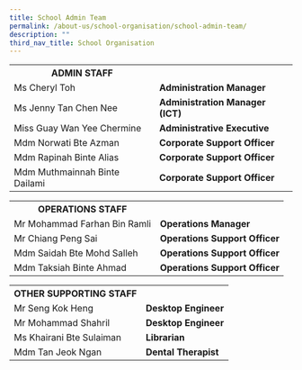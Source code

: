 ```yaml
---
title: School Admin Team
permalink: /about-us/school-organisation/school-admin-team/
description: ""
third_nav_title: School Organisation
---
```

<table>
<tbody>
<tr><th>ADMIN STAFF</th>

</tr><tr>
<td>Ms Cheryl Toh</td>
<td><strong>Administration Manager</strong></td>

</tr><tr>
<td>Ms Jenny Tan Chen Nee</td>
<td><strong>Administration Manager (ICT)</strong></td>
</tr>
<tr>
<td>Miss Guay Wan Yee Chermine</td>
<td><strong>Administrative Executive</strong></td>
</tr>
<tr>
<td>Mdm Norwati Bte Azman</td>
<td><strong>Corporate Support Officer</strong></td>
</tr>
<tr>
<td>Mdm Rapinah Binte Alias</td>
<td><strong>Corporate Support Officer</strong></td>
</tr>
	<tr><td>Mdm Muthmainnah Binte Dailami</td>
<td><strong>Corporate Support Officer</strong></td>

</tr></tbody>
</table>
<table>
<tbody>
<tr>
<th>OPERATIONS STAFF</th>
</tr>
<tr>

</tr>
<tr>
<td>Mr Mohammad Farhan Bin Ramli</td>
<td><strong>Operations Manager</strong></td>
</tr>
<tr>
<td>Mr Chiang Peng Sai</td>
<td><strong>Operations Support Officer</strong></td>
</tr>
<tr>
<td>Mdm Saidah Bte Mohd Salleh</td>
<td><strong>Operations Support Officer</strong></td>
</tr>
	<tr><td>Mdm Taksiah Binte Ahmad</td>
<td><strong>Operations Support Officer</strong></td>
</tr>
</tbody>
</table>
<table>
<tbody>
<tr>
<th>OTHER SUPPORTING STAFF</th>
</tr>
<tr>

</tr>
<tr>
<td>Mr Seng Kok Heng</td>
<td><strong>Desktop Engineer</strong></td>
</tr>
<tr>
	<td>Mr Mohammad Shahril</td>
<td><strong>Desktop Engineer</strong></td>
</tr>
<tr>
<td>Ms Khairani Bte Sulaiman</td>
<td><strong>Librarian</strong></td>
</tr>
<tr>
<td>Mdm Tan Jeok Ngan</td>
<td><strong>Dental Therapist</strong></td>
</tr>
</tbody>
</table>